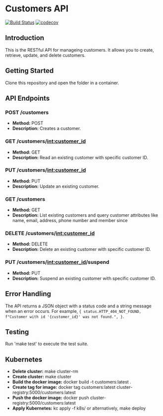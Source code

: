 # Customers API

[![Build Status](https://github.com/CSCI-GA-2820-SU24-001/customers/actions/workflows/ci.yml/badge.svg)](https://github.com/CSCI-GA-2820-SU24-001/customers/actions)
[![codecov](https://codecov.io/github/CSCI-GA-2820-SU24-001/customers/graph/badge.svg?token=284AWMT30I)](https://codecov.io/github/CSCI-GA-2820-SU24-001/customers)

## Introduction
This is the RESTful API for manageing customers. It allows you to create, retrieve, update, and delete customers.

## Getting Started
Clone this repository and open the folder in a container. 

## API Endpoints

### POST /customers
- **Method:** POST
- **Description:** Creates a customer.

### GET /customers/<int:customer_id>
- **Method:** GET
- **Description:** Read an existing customer with specific customer ID.

### PUT /customers/<int:customer_id>
- **Method:** PUT
- **Description:** Update an existing customer.

### GET /customers
- **Method:** GET
- **Description:** List existing customers and query customer attributes like name, email, address, phone number and member since

### DELETE /customers/<int:customer_id>
- **Method:** DELETE
- **Description:** Delete an existing customer with specific customer ID.

### PUT /customers/<int:customer_id>/suspend
- **Method:** PUT
- **Description:** Suspend an existing customer with specific customer ID.

## Error Handling
The API returns a JSON object with a status code and a string message when an error occurs. For example, `{ status.HTTP_404_NOT_FOUND, f"Customer with id '{customer_id}' was not found.", }`.

## Testing
Run 'make test' to execute the test suite.

## Kubernetes
- **Delete cluster:** make cluster-rm
- **Create cluster:** make cluster
- **Build the docker image:** docker build -t customers:latest .
- **Create tag for image:** docker tag customers:latest cluster-registry:5000/customers:latest
- **Push the docker image:** docker push cluster-registry:5000/customers:latest
- **Apply Kubernetes:** kc apply -f k8s/ or alternatively, make deploy 